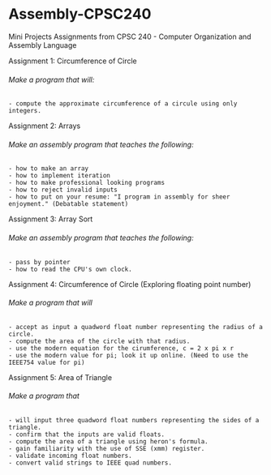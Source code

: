 # Assembly-CPSC240
Mini Projects Assignments from CPSC 240 - Computer Organization and Assembly Language

Assignment 1: Circumference of Circle
  ###### Make a program that will:
    - compute the approximate circumference of a circule using only integers.
  
Assignment 2: Arrays
  ###### Make an assembly program that teaches the following:
    - how to make an array
    - how to implement iteration
    - how to make professional looking programs
    - how to reject invalid inputs
    - how to put on your resume: "I program in assembly for sheer enjoyment." (Debatable statement)

Assignment 3: Array Sort
  ###### Make an assembly program that teaches the following:
    - pass by pointer
    - how to read the CPU's own clock.

Assignment 4: Circumference of Circle (Exploring floating point number)
  ###### Make a program that will
    - accept as input a quadword float number representing the radius of a circle.
    - compute the area of the circle with that radius.
    - use the modern equation for the cirumference, c = 2 x pi x r
    - use the modern value for pi; look it up online. (Need to use the IEEE754 value for pi)

Assignment 5: Area of Triangle
  ###### Make a program that 
    - will input three quadword float numbers representing the sides of a triangle.
    - confirm that the inputs are valid floats.
    - compute the area of a triangle using heron's formula.
    - gain familiarity with the use of SSE (xmm) register.
    - validate incoming float numbers.
    - convert valid strings to IEEE quad numbers.
  
  
